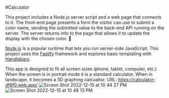 #Calculator

This project includes a Node.js server script and a web page that connects to it. The front-end page presents a form the visitor can use to submit a color name, sending the submitted value to the back-end API running on the server. The server returns info to the page that allows it to update the display with the chosen color. 🎨

[Node.js](https://nodejs.org/en/about/) is a popular runtime that lets you run server-side JavaScript. This project uses the [Fastify](https://www.fastify.io/) framework and explores basic templating with [Handlebars](https://handlebarsjs.com/).

This app is designed to fit all screen sizes (phone, tablet, computer, etc.) When the screen is in portrait mode it is a standard calculator. When in landscape, it becomes a 3D graphing calcualtor. URL: https://calculator-df6f0.web.app/
![Screen Shot 2022-12-15 at 10 44 27 PM](https://user-images.githubusercontent.com/111320104/208039280-8b370f35-78f8-4e51-abf1-0da196cfd8d9.jpg)
![Screen Shot 2022-12-15 at 10 48 13 PM](https://user-images.githubusercontent.com/111320104/208039339-e509b0da-65ce-48b6-9462-112f2b337c82.jpg)
